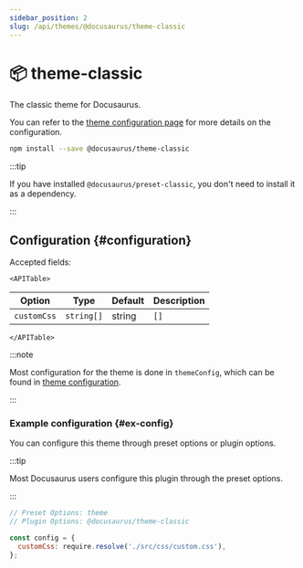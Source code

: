 ```yaml
---
sidebar_position: 2
slug: /api/themes/@docusaurus/theme-classic
---
```


# 📦 theme-classic

The classic theme for Docusaurus.

You can refer to the [theme configuration page](theme-configuration.md) for more details on the configuration.

```bash npm2yarn
npm install --save @docusaurus/theme-classic
```

:::tip

If you have installed `@docusaurus/preset-classic`, you don't need to install it as a dependency.

:::

## Configuration \{#configuration}

Accepted fields:

```mdx-code-block
<APITable>
```

| Option      | Type                           | Default | Description                                                                                                                                               |
| ----------- | ------------------------------ | ------- | --------------------------------------------------------------------------------------------------------------------------------------------------------- |
| `customCss` | <code>string[] | string</code> | `[]`    | Stylesheets to be imported globally as [client modules](../../advanced/client.md#client-modules). Relative paths are resolved against the site directory. |

```mdx-code-block
</APITable>
```

:::note

Most configuration for the theme is done in `themeConfig`, which can be found in [theme configuration](./theme-configuration.md).

:::

### Example configuration \{#ex-config}

You can configure this theme through preset options or plugin options.

:::tip

Most Docusaurus users configure this plugin through the preset options.

:::

```js
// Preset Options: theme
// Plugin Options: @docusaurus/theme-classic

const config = {
  customCss: require.resolve('./src/css/custom.css'),
};
```
